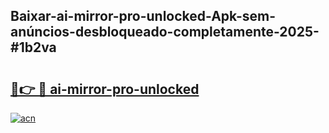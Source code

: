 ## Baixar-ai-mirror-pro-unlocked-Apk-sem-anúncios-desbloqueado-completamente-2025-#1b2va

# <h2><a href="https://ainizakaria.my?title=ai-mirror-pro-unlocked&ref=20M">🔗👉 🔴 ai-mirror-pro-unlocked</a></h2>

[![acn](https://github.com/user-attachments/assets/0f9c940e-d8b0-45ae-aac7-cd30a18b3e1c)](https://ainizakaria.my?title=ai-mirror-pro-unlocked&ref=20M)

